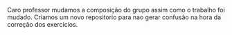 Caro professor mudamos a composição do grupo assim como o trabalho foi mudado. Criamos um novo repositorio para nao gerar confusão na hora da correção dos exercicios.
